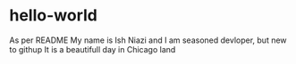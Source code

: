 # hello-world
As per README
My name is Ish Niazi and I am seasoned devloper, but new to githup
It is a beautifull day in Chicago land
